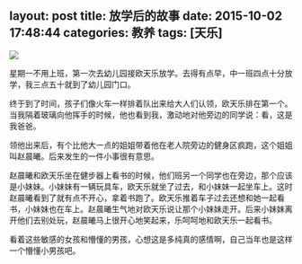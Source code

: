 layout: post
title: 放学后的故事
date: 2015-10-02 17:48:44
categories: 教养
tags: [天乐]
---

![](http://7xn46u.com1.z0.glb.clouddn.com/blog/imgNotes_1443574353385.jpg)

星期一不用上班，第一次去幼儿园接欧天乐放学。去得有点早，中一班四点十分放学，我三点五十就到了幼儿园门口。

终于到了时间，孩子们像火车一样排着队出来给大人们认领，欧天乐排在第一个。当我隔着玻璃向他挥手的时候，他也看到我，激动地对他旁边的同学说：看，这是我爸爸。

领他出来后，有个比他大一点的姐姐带着他在老人院旁边的健身区疯跑，这个姐姐叫赵晨曦。后来发生的一件小事很有意思。

赵晨曦和欧天乐坐在健步器上看书的时候，他们班另一个同学也在旁边，那个应该是小妹妹。小妹妹有一辆玩具车，欧天乐就坐了过去，和小妹妹一起坐车上。这时赵晨曦看到了就有点不开心，拿着书跑了。欧天乐推着车子过去还想和她一起看书，小妹妹也在车上。赵晨曦生气地对欧天乐说让那个小妹妹走开。后来小妹妹离开他们去别处玩，赵晨曦马上很开心地笑起来，乐呵呵地和欧天乐一起看书。

看着这些敏感的女孩和懵懂的男孩，心想这是多纯真的感情啊，自己当年也是这样一个懵懂小男孩吧。